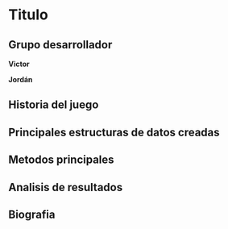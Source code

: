 # Titulo

## Grupo desarrollador

**Victor**

**Jordán**

## Historia del juego

## Principales estructuras de datos creadas

## Metodos principales

## Analisis de resultados

## Biografia
